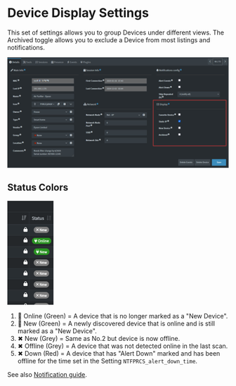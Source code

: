 # Device Display Settings

This set of settings allows you to group Devices under different views. The Archived toggle allows you to exclude a Device from most listings and notifications. 


![Display settings](./img/DEVICE_MANAGEMENT/DeviceDetails_DisplaySettings.png)


## Status Colors

![Sattus colors](./img/DEVICE_MANAGEMENT/device_management_display_settings.png)

1. 🔌 Online (Green) = A device that is no longer marked as a "New Device".
2. 🔌 New (Green) = A newly discovered device that is online and is still marked as a "New Device".
3. ✖ New (Grey) = Same as No.2 but device is now offline.
4. ✖ Offline (Grey) = A device that was not detected online in the last scan. 
5. ✖ Down (Red) = A device that has "Alert Down" marked and has been offline for the time set in the Setting `NTFPRCS_alert_down_time`. 

See also [Notification guide](./NOTIFICATIONS.md).